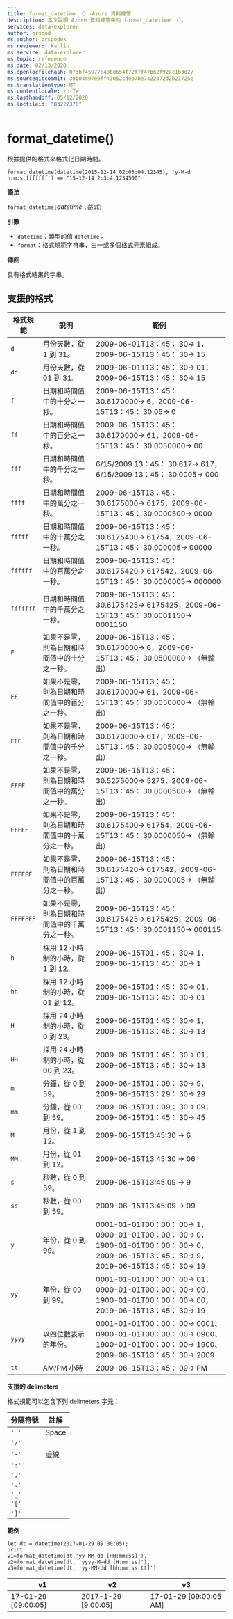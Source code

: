 ```yaml
---
title: format_datetime （）-Azure 資料總管
description: 本文說明 Azure 資料總管中的 format_datetime （）。
services: data-explorer
author: orspod
ms.author: orspodek
ms.reviewer: rkarlin
ms.service: data-explorer
ms.topic: reference
ms.date: 02/13/2020
ms.openlocfilehash: 073bf45977648bd654f72fff47b62f92ac1b3d27
ms.sourcegitcommit: 39b04c97e9ff43052cdeb7be7422072d2b21725e
ms.translationtype: MT
ms.contentlocale: zh-TW
ms.lasthandoff: 05/12/2020
ms.locfileid: "83227378"
---
```

# <a name="format_datetime"></a>format_datetime()

根據提供的格式來格式化日期時間。

```kusto
format_datetime(datetime(2015-12-14 02:03:04.12345), 'y-M-d h:m:s.fffffff') == "15-12-14 2:3:4.1234500"
```

**語法**

`format_datetime(`*datetime* `,`*格式*`)`

**引數**

* `datetime`：類型的值 `datetime` 。
* `format`：格式規範字符串，由一或多個[格式元素](#supported-formats)組成。

**傳回**

具有格式結果的字串。

## <a name="supported-formats"></a>支援的格式

|格式規範   |說明    |範例
|---|---|---
|`d`    |月份天數，從 1 到 31。 | 2009-06-01T13：45： 30-> 1，2009-06-15T13：45： 30-> 15
|`dd`   |月份天數，從 01 到 31。| 2009-06-01T13：45： 30-> 01，2009-06-15T13：45： 30-> 15
|`f`    |日期和時間值中的十分之一秒。 |2009-06-15T13：45： 30.6170000-> 6，2009-06-15T13：45： 30.05-> 0
|`ff`   |日期和時間值中的百分之一秒。 |2009-06-15T13：45： 30.6170000-> 61，2009-06-15T13：45： 30.0050000-> 00
|`fff`  |日期和時間值中的千分之一秒。 |6/15/2009 13：45： 30.617-> 617，6/15/2009 13：45： 30.0005-> 000
|`ffff` |日期和時間值中的萬分之一秒。 |2009-06-15T13：45： 30.6175000-> 6175，2009-06-15T13：45： 30.0000500-> 0000
|`fffff`    |日期和時間值中的十萬分之一秒。 |2009-06-15T13：45： 30.6175400-> 61754，2009-06-15T13：45： 30.000005-> 00000
|`ffffff`   |日期和時間值中的百萬分之一秒。 |2009-06-15T13：45： 30.6175420-> 617542，2009-06-15T13：45： 30.0000005-> 000000
|`fffffff`  |日期和時間值中的千萬分之一秒。 |2009-06-15T13：45： 30.6175425-> 6175425，2009-06-15T13：45： 30.0001150-> 0001150
|`F`    |如果不是零，則為日期和時間值中的十分之一秒。 |2009-06-15T13：45： 30.6170000-> 6，2009-06-15T13：45： 30.0500000-> （無輸出）
|`FF`   |如果不是零，則為日期和時間值中的百分之一秒。 |2009-06-15T13：45： 30.6170000-> 61，2009-06-15T13：45： 30.0050000-> （無輸出）
|`FFF`  |如果不是零，則為日期和時間值中的千分之一秒。 |2009-06-15T13：45： 30.6170000-> 617，2009-06-15T13：45： 30.0005000-> （無輸出）
|`FFFF` |如果不是零，則為日期和時間值中的萬分之一秒。 |2009-06-15T13：45： 30.5275000-> 5275，2009-06-15T13：45： 30.0000500-> （無輸出）
|`FFFFF`    |如果不是零，則為日期和時間值中的十萬分之一秒。 |2009-06-15T13：45： 30.6175400-> 61754，2009-06-15T13：45： 30.0000050-> （無輸出）
|`FFFFFF`   |如果不是零，則為日期和時間值中的百萬分之一秒。 |2009-06-15T13：45： 30.6175420-> 617542，2009-06-15T13：45： 30.0000005-> （無輸出）
|`FFFFFFF`  |如果不是零，則為日期和時間值中的千萬分之一秒。 |2009-06-15T13：45： 30.6175425-> 6175425，2009-06-15T13：45： 30.0001150-> 000115
|`h`    |採用 12 小時制的小時，從 1 到 12。 |2009-06-15T01：45： 30-> 1，2009-06-15T13：45： 30-> 1
|`hh`   |採用 12 小時制的小時，從 01 到 12。 |2009-06-15T01：45： 30-> 01，2009-06-15T13：45： 30-> 01
|`H`    |採用 24 小時制的小時，從 0 到 23。 |2009-06-15T01：45： 30-> 1，2009-06-15T13：45： 30-> 13
|`HH`   |採用 24 小時制的小時，從 00 到 23。 |2009-06-15T01：45： 30-> 01，2009-06-15T13：45： 30-> 13
|`m`    |分鐘，從 0 到 59。 |2009-06-15T01：09： 30-> 9，2009-06-15T13：29： 30-> 29
|`mm`   |分鐘，從 00 到 59。 |2009-06-15T01：09： 30-> 09，2009-06-15T01：45： 30-> 45
|`M`    |月份，從 1 到 12。 |2009-06-15T13:45:30 -> 6
|`MM`   |月份，從 01 到 12。|2009-06-15T13:45:30 -> 06
|`s`    |秒數，從 0 到 59。 |2009-06-15T13:45:09 -> 9
|`ss`   |秒數，從 00 到 59。 |2009-06-15T13:45:09 -> 09
|`y`    |年份，從 0 到 99。 |0001-01-01T00：00： 00-> 1，0900-01-01T00：00： 00-> 0，1900-01-01T00：00： 00-> 0，2009-06-15T13：45： 30-> 9，2019-06-15T13：45： 30-> 19
|`yy`   |年份，從 00 到 99。 | 0001-01-01T00：00： 00-> 01，0900-01-01T00：00： 00-> 00，1900-01-01T00：00： 00-> 00，2019-06-15T13：45： 30-> 19
|`yyyy` |以四位數表示的年份。 | 0001-01-01T00：00： 00-> 0001、0900-01-01T00：00： 00-> 0900、1900-01-01T00：00： 00-> 1900、2009-06-15T13：45： 30-> 2009
|`tt`   |AM/PM 小時 |2009-06-15T13：45： 09-> PM

**支援的 delimeters**

格式規範可以包含下列 delimeters 字元：

|分隔符號|註解|
|---------|-------|
|`' '`| Space|
|`'/'`||
|`'-'`|虛線|
|`':'`||
|`','`||
|`'.'`||
|`'_'`||
|`'['`||
|`']'`||

**範例**

<!-- csl: https://help.kusto.windows.net/Samples -->
```kusto
let dt = datetime(2017-01-29 09:00:05);
print 
v1=format_datetime(dt,'yy-MM-dd [HH:mm:ss]'), 
v2=format_datetime(dt, 'yyyy-M-dd [H:mm:ss]'),
v3=format_datetime(dt, 'yy-MM-dd [hh:mm:ss tt]')
```

|v1|v2|v3|
|---|---|---|
|17-01-29 [09:00:05]|2017-1-29 [9:00:05]|17-01-29 [09:00:05 AM]|

